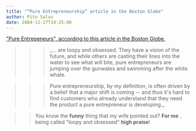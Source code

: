 ```yaml
---
title: "“Pure Entrepreneurship” article in tbe Boston Globe"
author: Pito Salas
date: 2004-12-27T19:25:00
---
```


["Pure Entrepeneurs", according to this article in the Boston
Globe,](<http://www.boston.com/business/technology/articles/2004/12/27/its_the_pure_entrepreneur_who_often_leads_the_way?pg=full>)

>>

>>> _… are loopy and obsessed. They have a vision of the future, and while
others are casting their lines into the water to see what will bite, pure
entrepreneurs are jumping over the gunwales and swimming after the white
whale.

>>>

>>> Pure entrepreneurship, by my definition, is often driven by a belief that
a major shift is coming -- and thus it's hard to find customers who already
understand that they need the product a pure entrepreneur is developing._

>>

>> You know the **funny** thing that my wife pointed out? **For me** , being
called "loopy and obsessed" **high praise**!


